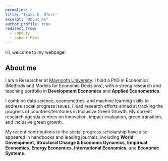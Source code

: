 ```yaml
---
permalink: /
title: "Isaac K. Ofori"
excerpt: "About me"
author_profile: true
redirect_from: 
  - /about/
  - /about.html
---
```


Hi, welcome to my webpage!

## About me

I am a Researcher at [Maynooth University](https://www.maynoothuniversity.ie/). I hold a PhD in Economics (Methods and Models for Economic Decisions), with a strong research and teaching portfolio in **Development Economics** and **Applied Econometrics**. 

I combine data science, econometrics, and machine learning skills to address social progress issues. I lead research efforts aimed at tracking the progress of countries/territories in Inclusive Green Growth. My current research agenda centres on innovation, impact evaluation, green transition, and inclusive green growth.

My recent contributions to the social progress scholarship have also appeared in handbooks and leading journals, including **World Development**, **Structural Change & Economic Dynamics**, **Empirical Economics**, **Energy Economics**, **International Economics**, and **Economic Systems**.
